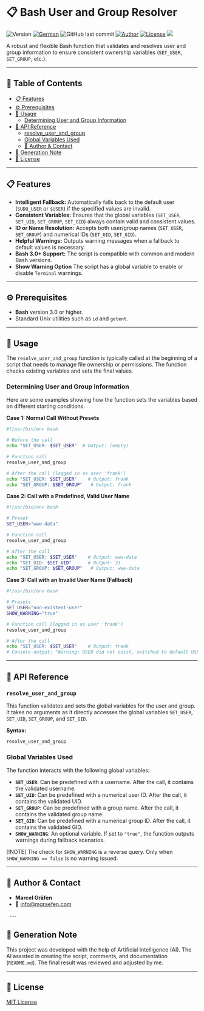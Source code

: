 # 📋 Bash User and Group Resolver

![Version](https://img.shields.io/badge/version-0.0.1-blue.svg)
[![German](https://img.shields.io/badge/Language-German-blue)](./README.de.md)
![GitHub last commit](https://img.shields.io/github/last-commit/Marcel-Graefen/Bash-INI-Parser)
[![Author](https://img.shields.io/badge/author-Marcel%20Gr%C3%A4fen-green.svg)](#-author--contact)
[![License](https://img.shields.io/badge/license-MIT-lightgrey.svg)](https://opensource.org/licenses/MIT)
![](https://komarev.com/ghpvc/?username=Marcel-Graefen)

A robust and flexible Bash function that validates and resolves user and group information to ensure consistent ownership variables (`SET_USER`, `SET_GROUP`, etc.).

-----

## 🚀 Table of Contents

  * [📋 Features](#-features)
  * [⚙️ Prerequisites](##%EF%B8%8F-prerequisites)
  * [🚀 Usage](#-usage)
    * [Determining User and Group Information](determining-user-and-group-information)
  * [📌 API Reference](#-api-reference)
    * [resolve_user_and_group](#-resolve_user_and_group)
    * [Global Variables Used](#-global-variables-used)
    * [👤 Author & Contact](#-author-and-contact)
  * [🤖 Generation Note](#-generation-note)
  * [📜 License](#-license)

-----

## 📋 Features

  * **Intelligent Fallback:** Automatically falls back to the default user (`SUDO_USER` or `$USER`) if the specified values are invalid.
  * **Consistent Variables:** Ensures that the global variables (`SET_USER`, `SET_UID`, `SET_GROUP`, `SET_GID`) always contain valid and consistent values.
  * **ID or Name Resolution:** Accepts both user/group names (`SET_USER`, `SET_GROUP`) and numerical IDs (`SET_UID`, `SET_GID`).
  * **Helpful Warnings:** Outputs warning messages when a fallback to default values is necessary.
  * **Bash 3.0+ Support:** The script is compatible with common and modern Bash versions.
  * **Show Warning Option** The script has a global variable to enable or disable `Terminal` warnings.


-----

## ⚙️ Prerequisites

  * **Bash** version 3.0 or higher.
  * Standard Unix utilities such as `id` and `getent`.

-----

## 🚀 Usage

The `resolve_user_and_group` function is typically called at the beginning of a script that needs to manage file ownership or permissions. The function checks existing variables and sets the final values.

### Determining User and Group Information

Here are some examples showing how the function sets the variables based on different starting conditions.

**Case 1: Normal Call Without Presets**

```bash
#!/usr/bin/env bash

# Before the call
echo "SET_USER: $SET_USER"  # Output: (empty)

# Function call
resolve_user_and_group

# After the call (logged in as user 'frank')
echo "SET_USER: $SET_USER"    # Output: frank
echo "SET_GROUP: $SET_GROUP"   # Output: frank
```

**Case 2: Call with a Predefined, Valid User Name**

```bash
#!/usr/bin/env bash

# Preset
SET_USER="www-data"

# Function call
resolve_user_and_group

# After the call
echo "SET_USER: $SET_USER"    # Output: www-data
echo "SET_UID: $SET_UID"      # Output: 33
echo "SET_GROUP: $SET_GROUP"   # Output: www-data
```

**Case 3: Call with an Invalid User Name (Fallback)**

```bash
#!/usr/bin/env bash

# Presets
SET_USER="non-existent-user"
SHOW_WARNING="true"

# Function call (logged in as user 'frank')
resolve_user_and_group

# After the call
echo "SET_USER: $SET_USER"    # Output: frank
# Console output: "Warning: USER did not exist, switched to default USER 'frank'."
```

-----

## 📌 API Reference

### `resolve_user_and_group`

This function validates and sets the global variables for the user and group. It takes no arguments as it directly accesses the global variables `SET_USER`, `SET_UID`, `SET_GROUP`, and `SET_GID`.

**Syntax:**

```bash
resolve_user_and_group
```

### Global Variables Used

The function interacts with the following global variables:

  * **`SET_USER`**: Can be predefined with a username. After the call, it contains the validated username.
  * **`SET_UID`**: Can be predefined with a numerical user ID. After the call, it contains the validated UID.
  * **`SET_GROUP`**: Can be predefined with a group name. After the call, it contains the validated group name.
  * **`SET_GID`**: Can be predefined with a numerical group ID. After the call, it contains the validated GID.
  * **`SHOW_WARNING`**: An optional variable. If set to `"true"`, the function outputs warnings during fallback scenarios.

[!NOTE]
The check for `SHOW_WARNING` is a reverse query. Only when `SHOW_WARNING == false` is no warning issued.

-----

## 👤 Author & Contact

  * **Marcel Gräfen**
  * 📧 [info@mgraefen.com](mailto:info@mgraefen.com)

  ---

## 🤖 Generation Note

This project was developed with the help of Artificial Intelligence (AI). The AI assisted in creating the script, comments, and documentation (`README.md`). The final result was reviewed and adjusted by me.

-----

## 📜 License

[MIT License](https://www.google.com/search?q=LICENSE)
